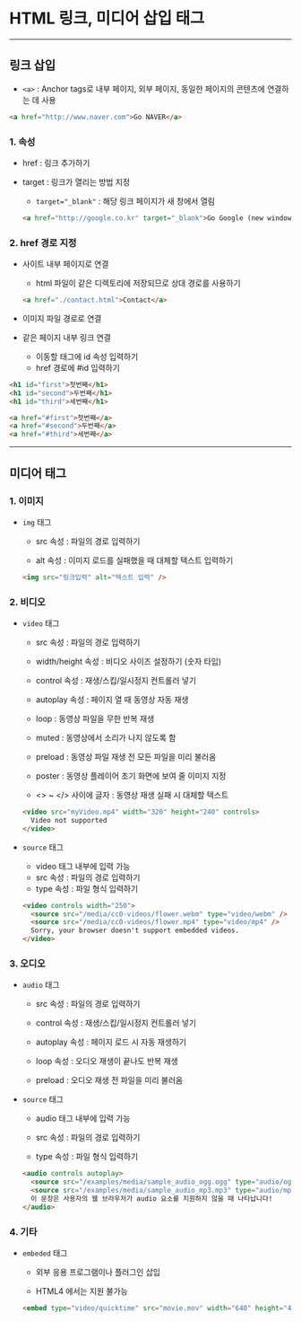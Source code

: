 # HTML 링크, 미디어 삽입 태그

---

## 링크 삽입

- `<a>` : Anchor tags로 내부 페이지, 외부 페이지, 동일한 페이지의 콘텐츠에 연결하는 데 사용

```html
<a href="http://www.naver.com">Go NAVER</a>
```

### 1. 속성

- href : 링크 추가하기

- target : 링크가 열리는 방법 지정

  - `target="_blank"` : 해당 링크 페이지가 새 창에서 열림

  ```html
  <a href="http://google.co.kr" target="_blank">Go Google (new window)</a>
  ```

### 2. href 경로 지정

- 사이트 내부 페이지로 연결

  - html 파일이 같은 디렉토리에 저장되므로 상대 경로를 사용하기

  ```html
  <a href="./contact.html">Contact</a>
  ```

- 이미지 파일 경로로 연결

- 같은 페이지 내부 링크 연결
  - 이동할 태그에 id 속성 입력하기
  - href 경로에 #id 입력하기

```html
<h1 id="first">첫번째</h1>
<h1 id="second">두번째</h1>
<h1 id="third">세번째</h1>

<a href="#first">첫번째</a>
<a href="#second">두번째</a>
<a href="#third">세번째</a>
```

---

## 미디어 태그

### 1. 이미지

- `img` 태그

  - src 속성 : 파일의 경로 입력하기

  - alt 속성 : 이미지 로드를 실패했을 때 대체할 텍스트 입력하기

  ```html
  <img src="링크입력" alt="텍스트 입력" />
  ```

### 2. 비디오

- `video` 태그

  - src 속성 : 파일의 경로 입력하기

  - width/height 속성 : 비디오 사이즈 설정하기 (숫자 타입)

  - control 속성 : 재생/스킵/일시정지 컨트롤러 넣기

  - autoplay 속성 : 페이지 열 때 동영상 자동 재생

  - loop : 동영상 파일을 무한 반복 재생

  - muted : 동영상에서 소리가 나지 않도록 함

  - preload : 동영상 파일 재생 전 모든 파일을 미리 불러옴

  - poster : 동영상 플레이어 초기 화면에 보여 줄 이미지 지정

  - <> ~ </> 사이에 글자 : 동영상 재생 실패 시 대체할 텍스트

  ```html
  <video src="myVideo.mp4" width="320" height="240" controls>
    Video not supported
  </video>
  ```

- `source` 태그

  - video 태그 내부에 입력 가능
  - src 속성 : 파일의 경로 입력하기
  - type 속성 : 파일 형식 입력하기

  ```html
  <video controls width="250">
    <source src="/media/cc0-videos/flower.webm" type="video/webm" />
    <source src="/media/cc0-videos/flower.mp4" type="video/mp4" />
    Sorry, your browser doesn't support embedded videos.
  </video>
  ```

### 3. 오디오

- `audio` 태그

  - src 속성 : 파일의 경로 입력하기

  - control 속성 : 재생/스킵/일시정지 컨트롤러 넣기

  - autoplay 속성 : 페이지 로드 시 자동 재생하기

  - loop 속성 : 오디오 재생이 끝나도 반복 재생

  - preload : 오디오 재생 전 파일을 미리 불러옴

- `source` 태그

  - audio 태그 내부에 입력 가능

  - src 속성 : 파일의 경로 입력하기

  - type 속성 : 파일 형식 입력하기

  ```html
  <audio controls autoplay>
    <source src="/examples/media/sample_audio_ogg.ogg" type="audio/ogg" />
    <source src="/examples/media/sample_audio_mp3.mp3" type="audio/mp3" />
    이 문장은 사용자의 웹 브라우저가 audio 요소를 지원하지 않을 때 나타납니다!
  </audio>
  ```

### 4. 기타

- `embeded` 태그

  - 외부 응용 프로그램이나 플러그인 삽입

  - HTML4 에서는 지원 불가능

  ```html
  <embed type="video/quicktime" src="movie.mov" width="640" height="480" />
  ```
